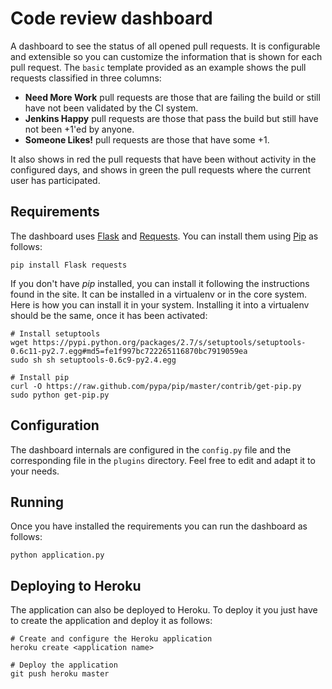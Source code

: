 Code review dashboard
=====================

A dashboard to see the status of all opened pull requests. It is configurable and extensible so you can customize the information that is shown for each pull request. The `basic` template provided as an example shows the pull requests classified in three columns:

* **Need More Work** pull requests are those that are failing the build or still have not been validated by the CI system.
* **Jenkins Happy** pull requests are those that pass the build but still have not been +1'ed by anyone.
* **Someone Likes!** pull requests are those that have some +1.

It also shows in red the pull requests that have been without activity in the configured days, and shows in green the pull requests where the current user has participated.

Requirements
------------

The dashboard uses [Flask](http://flask.pocoo.org/docs/) and [Requests](http://python-requests.org).
You can install them using [Pip](http://www.pip-installer.org) as follows:

    pip install Flask requests

If you don't have *pip* installed, you can install it following the instructions found in the site. It can
be installed in a virtualenv or in the core system. Here is how you can install it in your system. Installing
it into a virtualenv should be the same, once it has been activated:

    # Install setuptools
    wget https://pypi.python.org/packages/2.7/s/setuptools/setuptools-0.6c11-py2.7.egg#md5=fe1f997bc722265116870bc7919059ea
    sudo sh sh setuptools-0.6c9-py2.4.egg

    # Install pip
    curl -O https://raw.github.com/pypa/pip/master/contrib/get-pip.py
    sudo python get-pip.py

Configuration
-------------

The dashboard internals are configured in the `config.py` file and the corresponding file in the `plugins` directory.
Feel free to edit and adapt it to your needs.

Running
-------

Once you have installed the requirements you can run the dashboard as follows:

    python application.py

Deploying to Heroku
-------------------

The application can also be deployed to Heroku. To deploy it you just have to create the application
and deploy it as follows:

    # Create and configure the Heroku application
    heroku create <application name>

    # Deploy the application
    git push heroku master


